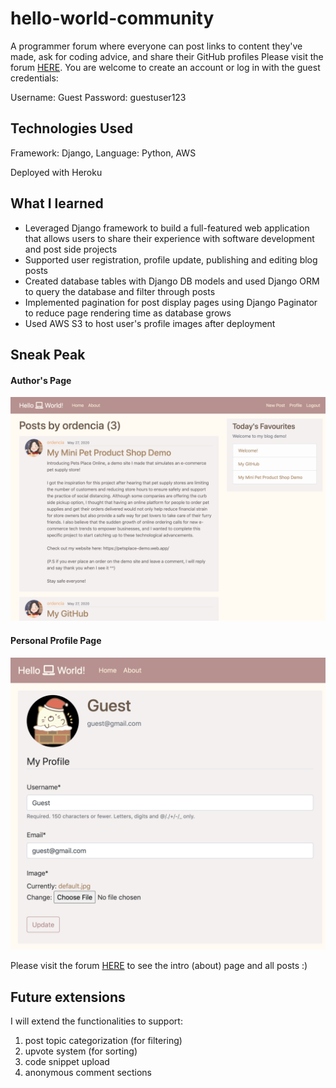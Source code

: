 # hello-world-community
A programmer forum where everyone can post links to content they've made, ask for coding advice, and share their GitHub profiles
Please visit the forum [HERE](https://hello-world-community.herokuapp.com). You are welcome to create an account or log in with the guest credentials:

Username: Guest Password: guestuser123

## Technologies Used
Framework: Django, Language: Python, AWS

Deployed with Heroku

## What I learned
- Leveraged Django framework to build a full-featured web application that allows users to share their experience with software development and post side projects
- Supported user registration, profile update, publishing and editing blog posts
- Created database tables with Django DB models and used Django ORM to query the database and filter through posts
- Implemented pagination for post display pages using Django Paginator to reduce page rendering time as database grows
- Used AWS S3 to host user's profile images after deployment

## Sneak Peak
#### Author's Page
![](demo/author.png)

#### Personal Profile Page
![](demo/profile.png)

Please visit the forum [HERE](https://hello-world-community.herokuapp.com) to see the intro (about) page and all posts :)

## Future extensions
I will extend the functionalities to support:
1. post topic categorization (for filtering)
2. upvote system (for sorting)
3. code snippet upload 
4. anonymous comment sections
